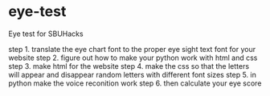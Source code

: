 # eye-test
Eye test for SBUHacks

step 1. translate the eye chart font to the proper eye sight text font for your website 
step 2. figure out how to make your python work with html and css 
step 3. make html for the website 
step 4. make the css so that the letters will appear and disappear random letters with different font sizes
step 5. in python make the voice reconition work 
step 6. then calculate your eye score